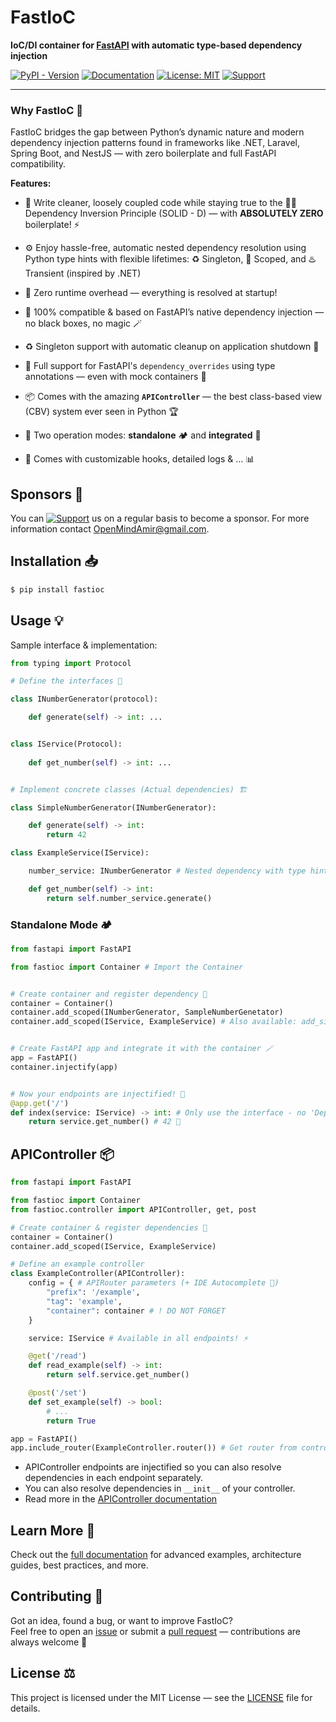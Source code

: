 # FastIoC

**IoC/DI container for [FastAPI](https://fastapi.tiangolo.com) with automatic type-based dependency injection**

[![PyPI - Version](https://img.shields.io/pypi/v/fastioc?logo=python&logoColor=yellow&label=PyPI&color=darkgreen)](https://pypi.org/project/fastioc/)
[![Documentation](https://img.shields.io/badge/Documentation-blue?style=flat&logo=readthedocs&logoColor=white)](https://openmindamir.github.io/FastIoC)
[![License: MIT](https://img.shields.io/badge/License-MIT-yellow.svg)](LICENSE.md)
[![Support](https://img.shields.io/badge/Support-violet?style=flat&logo=githubsponsors&logoColor=white&labelColor=black)](https://OpenMindAmir.ir/donate)

---

### Why FastIoC 🤔

FastIoC bridges the gap between Python’s dynamic nature and modern dependency injection patterns found in frameworks like .NET, Laravel, Spring Boot, and NestJS — with zero boilerplate and full FastAPI compatibility.


**Features:**

- 🧹 Write cleaner, loosely coupled code while staying true to the ⛓️‍💥 Dependency Inversion Principle (SOLID - D) — with **ABSOLUTELY ZERO** boilerplate! ⚡

- ⚙️ Enjoy hassle-free, automatic nested dependency resolution using Python type hints with flexible lifetimes: ♻️ Singleton, 🧺 Scoped, and ♨️ Transient (inspired by .NET)

- 🚀 Zero runtime overhead — everything is resolved at startup!

- 🤝 100% compatible & based on FastAPI’s native dependency injection — no black boxes, no magic 🪄

- ♻️ Singleton support with automatic cleanup on application shutdown 🧹

- 🧪 Full support for FastAPI's `dependency_overrides` using type annotations — even with mock containers 💉

- 📦 Comes with the amazing **`APIController`** — the best class-based view (CBV) system ever seen in Python 🏆

- 🔄 Two operation modes: **standalone** 🏕️ and **integrated** 🧩

- 🔧 Comes with customizable hooks, detailed logs & ... 📊

## Sponsors 💝

You can  [![Support](https://img.shields.io/badge/Support-violet?style=flat&logo=githubsponsors&logoColor=white&labelColor=black)](https://OpenMindAmir.ir/donate) us on a regular basis to become a sponsor. For more information contact [OpenMindAmir@gmail.com](mailto:OpenMindAmir@gmailc.com).

## Installation 📥

```bash
$ pip install fastioc
```

## Usage 💡

Sample interface & implementation:

```python
from typing import Protocol

# Define the interfaces 📜

class INumberGenerator(protocol):

    def generate(self) -> int: ...


class IService(Protocol):
    
    def get_number(self) -> int: ...


# Implement concrete classes (Actual dependencies) 🏗️

class SimpleNumberGenerator(INumberGenerator):

    def generate(self) -> int:
        return 42

class ExampleService(IService):

    number_service: INumberGenerator # Nested dependency with type hints! ⚡

    def get_number(self) -> int:
        return self.number_service.generate()
```

### Standalone Mode 🏕️

```python
from fastapi import FastAPI

from fastioc import Container # Import the Container


# Create container and register dependency 📝
container = Container()
container.add_scoped(INumberGenerator, SampleNumberGenetator)
container.add_scoped(IService, ExampleService) # Also available: add_singleton, add_transient


# Create FastAPI app and integrate it with the container 🪄
app = FastAPI()
container.injectify(app)


# Now your endpoints are injectified! 🎉
@app.get('/')
def index(service: IService) -> int: # Only use the interface - no 'Depends' needed
    return service.get_number() # 42 🤩
```

## APIController 📦

```python
from fastapi import FastAPI

from fastioc import Container
from fastioc.controller import APIController, get, post

# Create container & register dependencies 📝
container = Container()
container.add_scoped(IService, ExampleService)

# Define an example controller
class ExampleController(APIController):
    config = { # APIRouter parameters (+ IDE Autocomplete 🤩)
        "prefix": '/example',
        "tag": 'example',
        "container": container # ! DO NOT FORGET
    }

    service: IService # Available in all endpoints! ⚡

    @get('/read')
    def read_example(self) -> int:
        return self.service.get_number()

    @post('/set')
    def set_example(self) -> bool:
        # ...
        return True

app = FastAPI()
app.include_router(ExampleController.router()) # Get router from controller and include it
```

- APIController endpoints are injectified so you can also resolve dependencies in each endpoint separately.
- You can also resolve dependencies in `__init__` of your controller.
- Read more in the [APIController documentation](https://openmindamir.github.io/FastIoC/controller/)

## Learn More 📘

Check out the [full documentation](https://openmindamir.github.io/FastIoC/) for advanced examples, architecture guides, best practices, and more.

## Contributing 💬

Got an idea, found a bug, or want to improve FastIoC?  
Feel free to open an [issue](https://github.com/OpenMindAmir/FastIoC/issues) or submit a [pull request](https://github.com/OpenMindAmir/FastIoC/pulls) — contributions are always welcome 🤝

## License ⚖️
This project is licensed under the MIT License — see the [LICENSE](LICENSE.md) file for details.